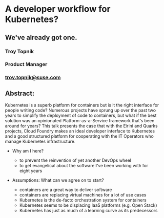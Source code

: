 <!-- .slide: data-state="cover" id="cover-page" data-timing="20" data-menu-title="Cover slide" -->
<div class="title">
    <h1>A developer workflow for Kubernetes?</h1>
    <h2>We've already got one.</h2>
</div>

<div class="row presenters">
    <div class="presenter presenter-1">
        <h3 class="name">Troy Topnik</h3>
        <h3 class="job-title">Product Manager</h3>
        <h3 class="email"><a href="mailto:troy.topnik@suse.com">troy.topnik@suse.com</a></h3>
    </div>
</div>

<!-- .slide: data-state="normal" id="abstract" data-menu-title="Abstract" -->
## Abstract:

Kubernetes is a superb platform for containers but is it the right interface
for people writing code? Numerous projects have sprung up over the past two
years to simplify the deployment of code to containers, but what if the best
solution was an opinionated Platform-as-a-Service framework that's been around
for years? This talk presents the case that with the Eirini and Quarks
projects, Cloud Foundry makes an ideal developer interface to Kubernetes and a
good structured platform for cooperating with the IT Operators who manage
Kubernetes infrastructure.


<!-- .slide: data-state="normal" id="agenda" data-menu-title="Agenda" -->

* Why am I here?
  * to prevent the reinvention of yet another DevOps wheel
  * to get evangelical about the software I've been working with for eight years

* Assumptions: What can we agree on to start?
  * containers are a great way to deliver software
  * containers are replacing virtual machines for a lot of use cases
  * Kubernetes is the de-facto orchestration system for containers
  * Kubernetes seems to be displacing IaaS platforms (e.g. Open Stack)
  * Kubernetes has just as much of a learning curve as its predecessors





<!-- .slide: data-state="normal" id="search-for-grail" data-menu-title="The Search for the Holy Grail" -->


<!-- .slide: data-state="normal" id="already-got-one" data-menu-title="Already Got One!" -->

